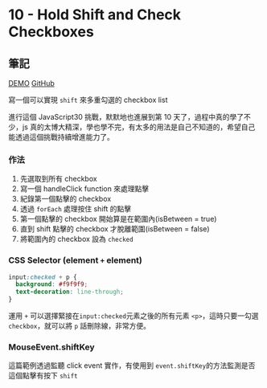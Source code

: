 # 10 - Hold Shift and Check Checkboxes

## 筆記

[DEMO](https://weiyuan1993.github.io/JavaScript30/10-Hold-Shift-and-Check-Checkboxes)
[GitHub](https://github.com/weiyuan1993/JavaScript30/tree/master/10-Hold-Shift-and-Check-Checkboxes)

寫一個可以實現 `shift` 來多重勾選的 checkbox list

進行這個 JavaScript30 挑戰，默默地也進展到第 10 天了，過程中真的學了不少，js 真的太博大精深，學也學不完，有太多的用法是自己不知道的，希望自己能透過這個挑戰持續增進能力了。

<!--more-->

### 作法

1.  先選取到所有 checkbox
2.  寫一個 handleClick function 來處理點擊
3.  紀錄第一個點擊的 checkbox
4.  透過 `forEach` 處理按住 shift 的點擊
5.  第一個點擊的 checkbox 開始算是在範圍內(isBetween = true)
6.  直到 shift 點擊的 checkbox 才脫離範圍(isBetween = false)
7.  將範圍內的 checkbox 設為 `checked`

### CSS Selector (element `+` element)

```css
input:checked + p {
  background: #f9f9f9;
  text-decoration: line-through;
}
```

運用 `+` 可以選擇緊接在`input:checked`元素之後的所有元素 `<p>`，這時只要一勾選`checkbox`，就可以將 `p` 話刪除線，非常方便。

### MouseEvent.shiftKey

這篇範例透過監聽 click event 實作，有使用到 `event.shiftKey`的方法監測是否這個點擊有按下 `shift`
